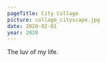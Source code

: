 ```yaml
---
pageTitle: City Collage
picture: collage_cityscape.jpg
date: 2020-02-01
year: 2020
---
```


The luv of my life.
